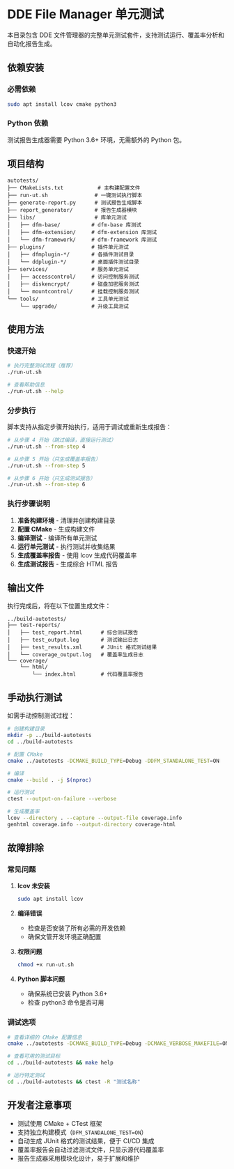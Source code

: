 # DDE File Manager 单元测试

本目录包含 DDE 文件管理器的完整单元测试套件，支持测试运行、覆盖率分析和自动化报告生成。

## 依赖安装

### 必需依赖

```bash
sudo apt install lcov cmake python3
```

### Python 依赖

测试报告生成器需要 Python 3.6+ 环境，无需额外的 Python 包。

## 项目结构

```
autotests/
├── CMakeLists.txt           # 主构建配置文件
├── run-ut.sh               # 一键测试执行脚本
├── generate-report.py      # 测试报告生成脚本
├── report_generator/       # 报告生成器模块
├── libs/                   # 库单元测试
│   ├── dfm-base/          # dfm-base 库测试
│   ├── dfm-extension/     # dfm-extension 库测试
│   └── dfm-framework/     # dfm-framework 库测试
├── plugins/               # 插件单元测试
│   ├── dfmplugin-*/       # 各插件测试目录
│   └── ddplugin-*/        # 桌面插件测试目录
├── services/              # 服务单元测试
│   ├── accesscontrol/     # 访问控制服务测试
│   ├── diskencrypt/       # 磁盘加密服务测试
│   └── mountcontrol/      # 挂载控制服务测试
└── tools/                 # 工具单元测试
    └── upgrade/           # 升级工具测试
```

## 使用方法

### 快速开始

```bash
# 执行完整测试流程（推荐）
./run-ut.sh

# 查看帮助信息
./run-ut.sh --help
```

### 分步执行

脚本支持从指定步骤开始执行，适用于调试或重新生成报告：

```bash
# 从步骤 4 开始（跳过编译，直接运行测试）
./run-ut.sh --from-step 4

# 从步骤 5 开始（只生成覆盖率报告）
./run-ut.sh --from-step 5

# 从步骤 6 开始（只生成测试报告）
./run-ut.sh --from-step 6
```

### 执行步骤说明

1. **准备构建环境** - 清理并创建构建目录
2. **配置 CMake** - 生成构建文件
3. **编译测试** - 编译所有单元测试
4. **运行单元测试** - 执行测试并收集结果
5. **生成覆盖率报告** - 使用 lcov 生成代码覆盖率
6. **生成测试报告** - 生成综合 HTML 报告

## 输出文件

执行完成后，将在以下位置生成文件：

```
../build-autotests/
├── test-reports/
│   ├── test_report.html      # 综合测试报告
│   ├── test_output.log       # 测试输出日志
│   ├── test_results.xml      # JUnit 格式测试结果
│   └── coverage_output.log   # 覆盖率生成日志
└── coverage/
    └── html/
        └── index.html        # 代码覆盖率报告
```

## 手动执行测试

如需手动控制测试过程：

```bash
# 创建构建目录
mkdir -p ../build-autotests
cd ../build-autotests

# 配置 CMake
cmake ../autotests -DCMAKE_BUILD_TYPE=Debug -DDFM_STANDALONE_TEST=ON

# 编译
cmake --build . -j $(nproc)

# 运行测试
ctest --output-on-failure --verbose

# 生成覆盖率
lcov --directory . --capture --output-file coverage.info
genhtml coverage.info --output-directory coverage-html
```

## 故障排除

### 常见问题

1. **lcov 未安装**
   ```bash
   sudo apt install lcov
   ```

2. **编译错误**
   - 检查是否安装了所有必需的开发依赖
   - 确保文管开发环境正确配置

3. **权限问题**
   ```bash
   chmod +x run-ut.sh
   ```

4. **Python 脚本问题**
   - 确保系统已安装 Python 3.6+
   - 检查 python3 命令是否可用

### 调试选项

```bash
# 查看详细的 CMake 配置信息
cmake ../autotests -DCMAKE_BUILD_TYPE=Debug -DCMAKE_VERBOSE_MAKEFILE=ON

# 查看可用的测试目标
cd ../build-autotests && make help

# 运行特定测试
cd ../build-autotests && ctest -R "测试名称"
```

## 开发者注意事项

- 测试使用 CMake + CTest 框架
- 支持独立构建模式（`DFM_STANDALONE_TEST=ON`）
- 自动生成 JUnit 格式的测试结果，便于 CI/CD 集成
- 覆盖率报告会自动过滤测试文件，只显示源代码覆盖率
- 报告生成器采用模块化设计，易于扩展和维护
